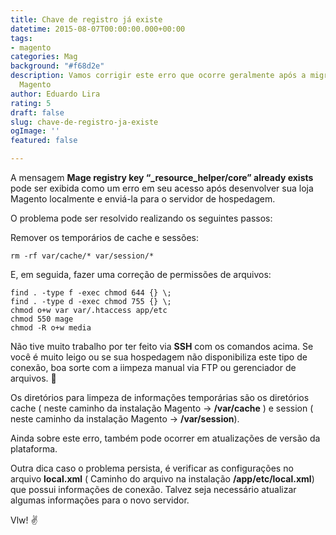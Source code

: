 ```yaml
---
title: Chave de registro já existe
datetime: 2015-08-07T00:00:00.000+00:00
tags:
- magento
categories: Mag
background: "#f68d2e"
description: Vamos corrigir este erro que ocorre geralmente após a migração da loja
  Magento
author: Eduardo Lira
rating: 5
draft: false
slug: chave-de-registro-ja-existe
ogImage: ''
featured: false

---
```

A mensagem **Mage registry key “\_resource_helper/core” already exists** pode ser exibida como um erro em seu acesso após desenvolver sua loja Magento localmente e enviá-la para o servidor de hospedagem.

O problema pode ser resolvido realizando os seguintes passos:

Remover os temporários de cache e sessões:

```shell
rm -rf var/cache/* var/session/*
```

E, em seguida, fazer uma correção de permissões de arquivos:

```shell
find . -type f -exec chmod 644 {} \;
find . -type d -exec chmod 755 {} \;
chmod o+w var var/.htaccess app/etc
chmod 550 mage
chmod -R o+w media
```

Não tive muito trabalho por ter feito via **SSH** com os comandos acima.
Se você é muito leigo ou se sua hospedagem não disponibiliza este tipo de conexão, boa sorte com a iimpeza manual via FTP ou gerenciador de arquivos. :grimacing:

Os diretórios para limpeza de informações temporárias são os diretórios cache ( neste caminho da instalação Magento -> **/var/cache** ) e session ( neste caminho da instalação Magento -> **/var/session**).

Ainda sobre este erro, também pode ocorrer em atualizações de versão da plataforma.

Outra dica caso o problema persista, é verificar as configurações no arquivo **local.xml** ( Caminho do arquivo na instalação **/app/etc/local.xml**) que possui informações de conexão. Talvez seja necessário atualizar algumas informações para o novo servidor.

Vlw! :v: